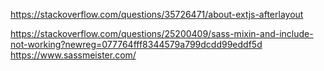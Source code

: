 https://stackoverflow.com/questions/35726471/about-extjs-afterlayout

https://stackoverflow.com/questions/25200409/sass-mixin-and-include-not-working?newreg=077764fff8344579a799dcdd99eddf5d
https://www.sassmeister.com/